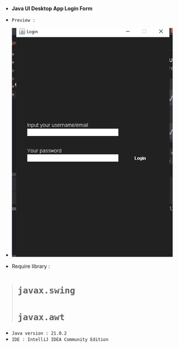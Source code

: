 * **Java UI Desktop App Login Form**
* `Preview :`


* ![Preview](src/preview/preview.png)


* Require library : 
> # `javax.swing`
> # `javax.awt`
* `Java version : 21.0.2`
* `IDE : IntelliJ IDEA Community Edition`
